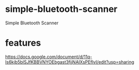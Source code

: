 # simple-bluetooth-scanner
Simple Bluetooth Scanner

# features 
https://docs.google.com/document/d/11q-Is6kjb5blSJfKBBVNYOEbgast3fjjNAIXsPEflvI/edit?usp=sharing
